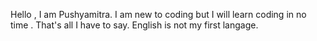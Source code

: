 Hello , I am Pushyamitra.
I am new to coding but I will learn coding in no time .
That's all I have to say.
English is not my first langage.

<!---
Goldy1940/Goldy1940 is a ✨ special ✨ repository because its `README.md` (this file) appears on your GitHub profile.
You can click the Preview link to take a look at your changes.
--->
